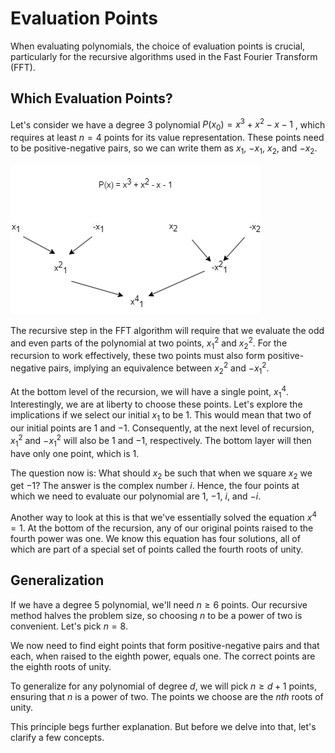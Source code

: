 # Evaluation Points

When evaluating polynomials, the choice of evaluation points is crucial, particularly for the recursive algorithms used in the Fast Fourier Transform (FFT). 

## Which Evaluation Points?

Let's consider we have a degree 3 polynomial $P(x_0) = x^3 + x^2 - x - 1$ , which requires at least $n = 4$ points for its value representation. These points need to be positive-negative pairs, so we can write them as $x_1$, $-x_1$, $x_2$, and $-x_2$.

![Plot5](images/plot5.png)

The recursive step in the FFT algorithm will require that we evaluate the odd and even parts of the polynomial at two points, $x_1^2$ and $x_2^2$. For the recursion to work effectively, these two points must also form positive-negative pairs, implying an equivalence between $x_2^2$ and $-x_1^2$.

At the bottom level of the recursion, we will have a single point, $x_1^4$. Interestingly, we are at liberty to choose these points. Let's explore the implications if we select our initial $x_1$ to be 1. This would mean that two of our initial points are $1$ and $-1$. Consequently, at the next level of recursion, $x_1^2$ and $-x_1^2$ will also be $1$ and $-1$, respectively. The bottom layer will then have only one point, which is $1$.

The question now is: What should $x_2$ be such that when we square $x_2$ we get $-1$? The answer is the complex number $i$. Hence, the four points at which we need to evaluate our polynomial are $1$, $-1$, $i$, and $-i$.

Another way to look at this is that we've essentially solved the equation $x^4 = 1$. At the bottom of the recursion, any of our original points raised to the fourth power was one. We know this equation has four solutions, all of which are part of a special set of points called the fourth roots of unity.

## Generalization

If we have a degree 5 polynomial, we'll need $n \geq 6$ points. Our recursive method halves the problem size, so choosing $n$ to be a power of two is convenient. Let's pick $n = 8$.

We now need to find eight points that form positive-negative pairs and that each, when raised to the eighth power, equals one. The correct points are the eighth roots of unity.

To generalize for any polynomial of degree $d$, we will pick $n \geq d + 1$ points, ensuring that $n$ is a power of two. The points we choose are the $nth$ roots of unity.

This principle begs further explanation. But before we delve into that, let's clarify a few concepts.
